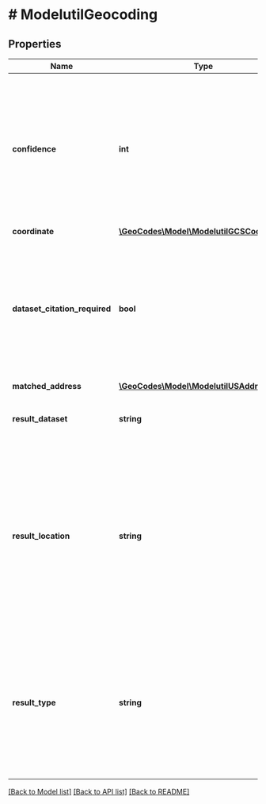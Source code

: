 # # ModelutilGeocoding

## Properties

Name | Type | Description | Notes
------------ | ------------- | ------------- | -------------
**confidence** | **int** | The confidence that the address was correctly geocoded. Range 0-100. 100 was an exact record match, 0 is a wild guess. |
**coordinate** | [**\GeoCodes\Model\ModelutilGCSCoordinate**](ModelutilGCSCoordinate.md) |  | [optional]
**dataset_citation_required** | **bool** | Whether the original data source requires citation via their license terms. This is not used at the moment, but will be in the future. |
**matched_address** | [**\GeoCodes\Model\ModelutilUSAddress**](ModelutilUSAddress.md) |  |
**result_dataset** | **string** | The dataset that the result was derived from. |
**result_location** | **string** | The description of where the point is. At the moment, all of the points are offset from the road, but in the future this will additionally include rooftop and entrance locations. |
**result_type** | **string** | Describes how the location was derived. All geocodings are interpolated at the moment, but in the future this will include direct lookups. |

[[Back to Model list]](../../README.md#models) [[Back to API list]](../../README.md#endpoints) [[Back to README]](../../README.md)
